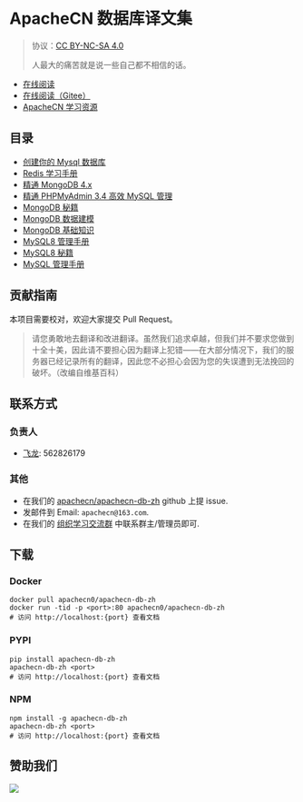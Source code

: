 # ApacheCN 数据库译文集

> 协议：[CC BY-NC-SA 4.0](http://creativecommons.org/licenses/by-nc-sa/4.0/)
> 
> 人最大的痛苦就是说一些自己都不相信的话。

* [在线阅读](https://db.apachecn.org)
* [在线阅读（Gitee）](https://apachecn.gitee.io/doc-template/)
* [ApacheCN 学习资源](http://docs.apachecn.org/)

## 目录

+   [创建你的 Mysql 数据库](docs/create-your-mysql-db/SUMMARY.md)
+   [Redis 学习手册](docs/learn-redis/SUMMARY.md)
+   [精通 MongoDB 4.x](docs/master-mongodb-4x/SUMMARY.md)
+   [精通 PHPMyAdmin 3.4 高效 MySQL 管理](docs/master-phpma-34-effec-mysql-mgt/SUMMARY.md)
+   [MongoDB 秘籍](docs/mongodb-cb/SUMMARY.md)
+   [MongoDB 数据建模](docs/mongodb-data-mod/SUMMARY.md)
+   [MongoDB 基础知识](docs/mongodb-fund/SUMMARY.md)
+   [MySQL8 管理手册](docs/mysql8-admin-guide/SUMMARY.md)
+   [MySQL8 秘籍](docs/mysql8-cb/SUMMARY.md)
+   [MySQL 管理手册](docs/mysql-mgt-admin/SUMMARY.md)

## 贡献指南

本项目需要校对，欢迎大家提交 Pull Request。

> 请您勇敢地去翻译和改进翻译。虽然我们追求卓越，但我们并不要求您做到十全十美，因此请不要担心因为翻译上犯错——在大部分情况下，我们的服务器已经记录所有的翻译，因此您不必担心会因为您的失误遭到无法挽回的破坏。（改编自维基百科）

## 联系方式

### 负责人

* [飞龙](https://github.com/wizardforcel): 562826179

### 其他

*   在我们的 [apachecn/apachecn-db-zh](https://github.com/apachecn/apachecn-db-zh) github 上提 issue.
*   发邮件到 Email: `apachecn@163.com`.
*   在我们的 [组织学习交流群](http://www.apachecn.org/organization/348.html) 中联系群主/管理员即可.

## 下载

### Docker

```
docker pull apachecn0/apachecn-db-zh
docker run -tid -p <port>:80 apachecn0/apachecn-db-zh
# 访问 http://localhost:{port} 查看文档
```

### PYPI

```
pip install apachecn-db-zh
apachecn-db-zh <port>
# 访问 http://localhost:{port} 查看文档
```

### NPM

```
npm install -g apachecn-db-zh
apachecn-db-zh <port>
# 访问 http://localhost:{port} 查看文档
```

## 赞助我们

![](http://data.apachecn.org/img/about/donate.jpg)
